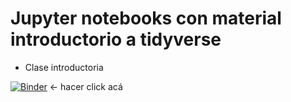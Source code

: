 # Jupyter notebooks con material introductorio a tidyverse

* Clase introductoria

[![Binder](https://mybinder.org/badge_logo.svg)](https://mybinder.org/v2/gh/Saryace/clases_intro_tidyverse/main) <- hacer click acá


